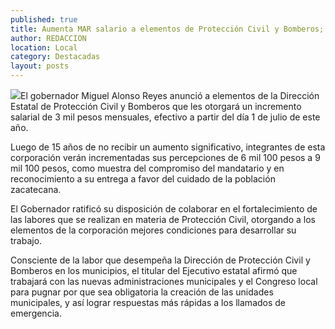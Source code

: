 ```yaml
---
published: true
title: Aumenta MAR salario a elementos de Protección Civil y Bomberos; recibirán 3 mil pesos más al mes
author: REDACCION
location: Local
category: Destacadas
layout: posts
---
```


![](http://i.imgur.com/B2mWdpvm.jpg)El gobernador Miguel Alonso Reyes anunció a elementos de la Dirección Estatal de Protección Civil y Bomberos que les otorgará un incremento salarial de 3 mil pesos mensuales, efectivo a partir del día 1 de julio de este año.

Luego de 15 años de no recibir un aumento significativo, integrantes de esta corporación verán incrementadas sus percepciones de 6 mil 100 pesos a 9 mil 100 pesos, como muestra del compromiso del mandatario y en reconocimiento a su entrega a favor del cuidado de la población zacatecana.

El Gobernador ratificó su disposición de colaborar en el fortalecimiento de las labores que se realizan en materia de Protección Civil, otorgando a los elementos de la corporación mejores condiciones para desarrollar su trabajo.

Consciente de la labor que desempeña la Dirección de Protección Civil y Bomberos en los municipios, el titular del Ejecutivo estatal afirmó que trabajará con las nuevas administraciones municipales y el Congreso local para pugnar por que sea obligatoria la creación de las unidades municipales, y así lograr respuestas más rápidas a los llamados de emergencia.
